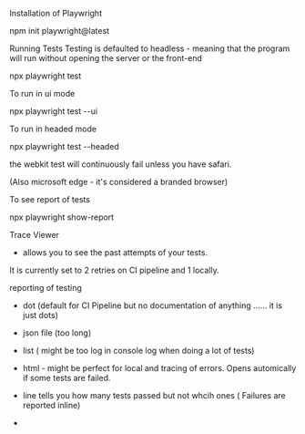 Installation of Playwright

npm init playwright@latest


Running Tests
Testing is defaulted to headless - meaning that the program will run without opening the server or the front-end 

npx playwright test

To run in ui mode

npx playwright test --ui

To run in headed mode

npx playwright test --headed

the webkit test will continuously fail unless you have safari.

(Also microsoft edge - it's considered a branded browser)


To see report of tests

npx playwright show-report


Trace Viewer

- allows you to see the past attempts of your tests.

It is currently set to 2 retries on CI pipeline and 1 locally.

reporting of testing

- dot (default for CI Pipeline but no documentation of anything ...... it is just dots)

- json file (too long)

- list ( might be too log in console log when doing a lot of tests)

- html - might be perfect for local and tracing of errors. Opens automically if some tests are failed.

- line tells you how many tests passed but not whcih ones ( Failures are reported inline)

- 


